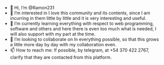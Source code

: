 - 👋 Hi, I’m @Ramon231
- 👀 I’m interested in  I love this community and its contents, since I am incurring in them little by little and it is very interesting and useful.
- 🌱 I’m currently learning everything with respect to web programming, software and others and here there is even too much what is needed, I will also support with my part at the time.
- 💞️ I’m looking to collaborate on In everything possible, so that this grows a little more day by day with my collaboration even.
- 📫 How to reach me: If possible, by telegram, at +54 370 422 2767, clarify that they are contacted from this platform.

<!---
Ramon231/Ramon231 is a ✨ special ✨ repository because its `README.md` (this file) appears on your GitHub profile.
You can click the Preview link to take a look at your changes.
--->
